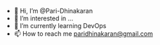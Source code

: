 - 👋 Hi, I’m @Pari-Dhinakaran
- 👀 I’m interested in ...
- 🌱 I’m currently learning DevOps
- 📫 How to reach me paridhinakaran@gmail.com

<!---
Pari-Dhinakaran/Pari-Dhinakaran is a ✨ special ✨ repository because its `README.md` (this file) appears on your GitHub profile.
You can click the Preview link to take a look at your changes.
--->
